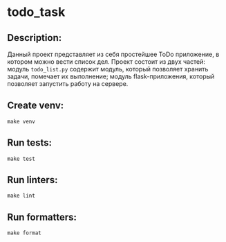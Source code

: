 # todo_task

## Description:

Данный проект представляет из себя простейшее ToDo приложение, в котором можно вести список дел. Проект состоит из двух частей: модуль `todo_list.py` содержит модуль, который позволяет хранить задачи, помечает их выполнение; модуль flask-приложения, который позволяет запустить работу на сервере.

## Create venv:

```
make venv
```

## Run tests:

```
make test
```

## Run linters:

```
make lint
```

## Run formatters:
```
make format
```
